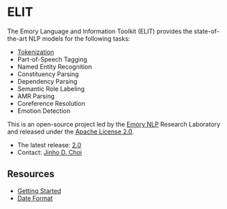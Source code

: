 # ELIT

The Emory Language and Information Toolkit (ELIT) provides the state-of-the-art NLP models for the following tasks:

* [Tokenization](docs/tokenization.md)
* Part-of-Speech Tagging
* Named Entity Recognition
* Constituency Parsing
* Dependency Parsing
* Semantic Role Labeling
* AMR Parsing
* Coreference Resolution
* Emotion Detection

This is an open-source project led by the [Emory NLP](http://nlp.cs.emory.edu/) Research Laboratory and released under the [Apache License 2.0](LICENSE).

* The latest release: [2.0]()
* Contact: [Jinho D. Choi](http://www.cs.emory.edu/~choi)

## Resources

* [Getting Started]()
* [Date Format]()
